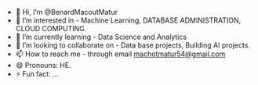- 👋 Hi, I’m @BenardMacoutMatur
- 👀 I’m interested in - Machine Learning, DATABASE ADMINISTRATION, CLOUD COMPUTING.
- 🌱 I’m currently learning - Data Science and Analytics 
- 💞️ I’m looking to collaborate on - Data base projects, Building AI projects.
- 📫 How to reach me - through email machotmatur54@gmail.com
- 😄 Pronouns: HE.
- ⚡ Fun fact: ...

<!---
BenardMacoutMatur/BenardMacoutMatur is a ✨ special ✨ repository because its `README.md` (this file) appears on your GitHub profile.
You can click the Preview link to take a look at your changes.
--->
